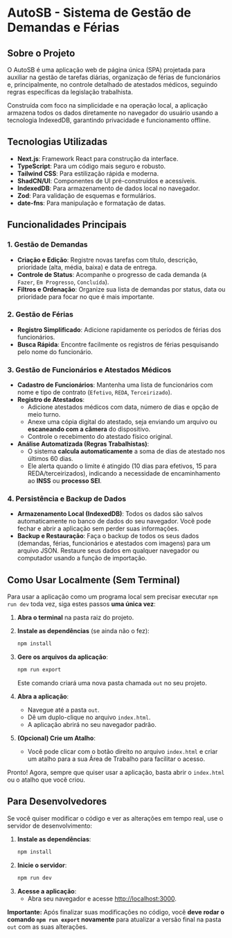 # AutoSB - Sistema de Gestão de Demandas e Férias

## Sobre o Projeto

O AutoSB é uma aplicação web de página única (SPA) projetada para auxiliar na gestão de tarefas diárias, organização de férias de funcionários e, principalmente, no controle detalhado de atestados médicos, seguindo regras específicas da legislação trabalhista.

Construída com foco na simplicidade e na operação local, a aplicação armazena todos os dados diretamente no navegador do usuário usando a tecnologia IndexedDB, garantindo privacidade e funcionamento offline.

## Tecnologias Utilizadas

- **Next.js**: Framework React para construção da interface.
- **TypeScript**: Para um código mais seguro e robusto.
- **Tailwind CSS**: Para estilização rápida e moderna.
- **ShadCN/UI**: Componentes de UI pré-construídos e acessíveis.
- **IndexedDB**: Para armazenamento de dados local no navegador.
- **Zod**: Para validação de esquemas e formulários.
- **date-fns**: Para manipulação e formatação de datas.

## Funcionalidades Principais

### 1. Gestão de Demandas
- **Criação e Edição**: Registre novas tarefas com título, descrição, prioridade (alta, média, baixa) e data de entrega.
- **Controle de Status**: Acompanhe o progresso de cada demanda (`A Fazer`, `Em Progresso`, `Concluída`).
- **Filtros e Ordenação**: Organize sua lista de demandas por status, data ou prioridade para focar no que é mais importante.

### 2. Gestão de Férias
- **Registro Simplificado**: Adicione rapidamente os períodos de férias dos funcionários.
- **Busca Rápida**: Encontre facilmente os registros de férias pesquisando pelo nome do funcionário.

### 3. Gestão de Funcionários e Atestados Médicos
- **Cadastro de Funcionários**: Mantenha uma lista de funcionários com nome e tipo de contrato (`Efetivo`, `REDA`, `Terceirizado`).
- **Registro de Atestados**:
    - Adicione atestados médicos com data, número de dias e opção de meio turno.
    - Anexe uma cópia digital do atestado, seja enviando um arquivo ou **escaneando com a câmera** do dispositivo.
    - Controle o recebimento do atestado físico original.
- **Análise Automatizada (Regras Trabalhistas)**:
    - O sistema **calcula automaticamente** a soma de dias de atestado nos últimos 60 dias.
    - Ele alerta quando o limite é atingido (10 dias para efetivos, 15 para REDA/terceirizados), indicando a necessidade de encaminhamento ao **INSS** ou **processo SEI**.

### 4. Persistência e Backup de Dados
- **Armazenamento Local (IndexedDB)**: Todos os dados são salvos automaticamente no banco de dados do seu navegador. Você pode fechar e abrir a aplicação sem perder suas informações.
- **Backup e Restauração**: Faça o backup de todos os seus dados (demandas, férias, funcionários e atestados com imagens) para um arquivo JSON. Restaure seus dados em qualquer navegador ou computador usando a função de importação.

## Como Usar Localmente (Sem Terminal)

Para usar a aplicação como um programa local sem precisar executar `npm run dev` toda vez, siga estes passos **uma única vez**:

1.  **Abra o terminal** na pasta raiz do projeto.
2.  **Instale as dependências** (se ainda não o fez):
    ```bash
    npm install
    ```
3.  **Gere os arquivos da aplicação**:
    ```bash
    npm run export
    ```
    Este comando criará uma nova pasta chamada `out` no seu projeto.

4.  **Abra a aplicação**:
    - Navegue até a pasta `out`.
    - Dê um duplo-clique no arquivo `index.html`.
    - A aplicação abrirá no seu navegador padrão.

5.  **(Opcional) Crie um Atalho**:
    - Você pode clicar com o botão direito no arquivo `index.html` e criar um atalho para a sua Área de Trabalho para facilitar o acesso.

Pronto! Agora, sempre que quiser usar a aplicação, basta abrir o `index.html` ou o atalho que você criou.

## Para Desenvolvedores

Se você quiser modificar o código e ver as alterações em tempo real, use o servidor de desenvolvimento:

1.  **Instale as dependências**:
    ```bash
    npm install
    ```
2.  **Inicie o servidor**:
    ```bash
    npm run dev
    ```
3.  **Acesse a aplicação**:
    - Abra seu navegador e acesse [http://localhost:3000](http://localhost:3000).

**Importante:** Após finalizar suas modificações no código, você **deve rodar o comando `npm run export` novamente** para atualizar a versão final na pasta `out` com as suas alterações.
